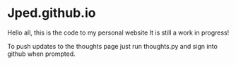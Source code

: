 Jped.github.io
==============
Hello all, this is the code to my personal website
It is still a work in progress!

To push updates to the thoughts page just run thoughts.py and sign into github when prompted.
